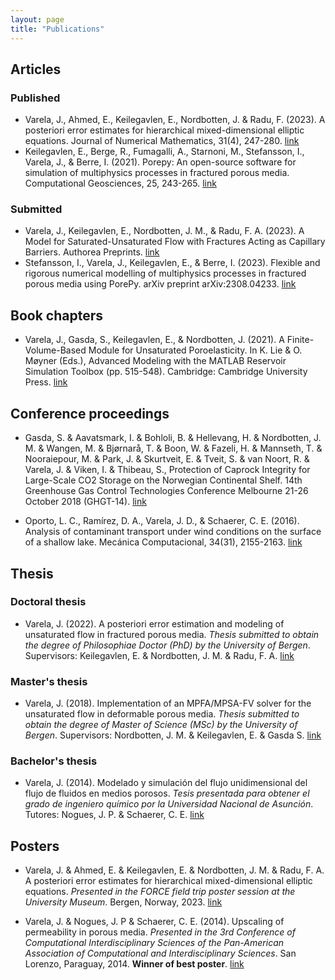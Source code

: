```yaml
---
layout: page
title: "Publications"
---
```


## Articles

### Published

- Varela, J., Ahmed, E., Keilegavlen, E., Nordbotten, J. & Radu, F. (2023). A posteriori error estimates for hierarchical mixed-dimensional elliptic equations. Journal of Numerical Mathematics, 31(4), 247-280. [link](https://doi.org/10.1515/jnma-2022-0038)
- Keilegavlen, E., Berge, R., Fumagalli, A., Starnoni, M., Stefansson, I., Varela, J., & Berre, I. (2021). Porepy: An open-source software for simulation of multiphysics processes in fractured porous media. Computational Geosciences, 25, 243-265. [link](https://doi.org/10.1007/s10596-020-10002-5)

### Submitted

- Varela, J., Keilegavlen, E., Nordbotten, J. M., & Radu, F. A. (2023). A Model for Saturated-Unsaturated Flow with Fractures Acting as Capillary Barriers. Authorea Preprints. [link](https://essopenarchive.org/doi/full/10.22541/essoar.169111376.67806946)
- Stefansson, I., Varela, J., Keilegavlen, E., & Berre, I. (2023). Flexible and rigorous numerical modelling of multiphysics processes in fractured porous media using PorePy. arXiv preprint arXiv:2308.04233. [link](https://arxiv.org/abs/2308.04233)

## Book chapters

- Varela, J., Gasda, S., Keilegavlen, E., & Nordbotten, J. (2021). A Finite-Volume-Based Module for Unsaturated Poroelasticity. In K. Lie & O. Møyner (Eds.), Advanced Modeling with the MATLAB Reservoir Simulation Toolbox (pp. 515-548). Cambridge: Cambridge University Press. [link](https://doi:10.1017/9781009019781.019)

## Conference proceedings

- Gasda, S. & Aavatsmark, I. & Bohloli, B. & Hellevang, H. & Nordbotten, J. M. & Wangen, M. & Bjørnarå, T. & Boon, W. & Fazeli, H. & Mannseth, T. & Nooraiepour, M. & Park, J. & Skurtveit, E. & Tveit, S. & van Noort, R. & Varela, J. & Viken, I. & Thibeau, S., Protection of Caprock Integrity for Large-Scale CO2 Storage on the Norwegian Continental Shelf. 14th Greenhouse Gas Control Technologies Conference Melbourne 21-26 October 2018 (GHGT-14). [link](http://dx.doi.org/10.2139/ssrn.3365962)

- Oporto, L. C., Ramírez, D. A., Varela, J. D., & Schaerer, C. E. (2016). Analysis of contaminant transport under wind conditions on the surface of a shallow lake. Mecánica Computacional, 34(31), 2155-2163. [link](http://venus.ceride.gov.ar/ojs/index.php/mc/article/view/5135/5067)

## Thesis

### Doctoral thesis

- Varela, J. (2022). A posteriori error estimation and modeling of unsaturated flow in fractured porous media. *Thesis submitted to obtain the degree of Philosophiae Doctor (PhD) by the University of Bergen*. Supervisors: Keilegavlen, E. & Nordbotten, J. M. & Radu, F. A. [link](https://hdl.handle.net/11250/2997812)

### Master's thesis

- Varela, J. (2018). Implementation of an MPFA/MPSA-FV solver for the unsaturated flow in deformable porous media. *Thesis submitted to obtain the degree of Master of Science (MSc) by the University of Bergen*. Supervisors: Nordbotten, J. M. & Keilegavlen, E. & Gasda S. [link](https://hdl.handle.net/1956/17905)

### Bachelor's thesis

- Varela, J. (2014). Modelado y simulación del flujo unidimensional del flujo de fluidos en medios porosos. *Tesis presentada para obtener el grado de ingeniero químico por la Universidad Nacional de Asunción*. Tutores: Nogues, J. P. & Schaerer, C. E. [link](https://nidtec.pol.una.py/~cschaer/jv_Version_Corr.pdf)

## Posters

- Varela, J. & Ahmed, E. & Keilegavlen, E. & Nordbotten, J. M. & Radu, F. A. A posteriori error estimates for hierarchical mixed-dimensional elliptic equations. *Presented in the FORCE field trip poster session at the University Museum*. Bergen, Norway, 2023. [link](https://www.dropbox.com/scl/fi/gphrqonteipp3ktp11jup/poster_posteriori_varela.pdf?rlkey=gia5orpdjd2sc3okks16oustp&dl=0)

- Varela, J. & Nogues, J. P & Schaerer, C. E. (2014). Upscaling of permeability in porous media. *Presented in the 3rd Conference of Computational Interdisciplinary Sciences of the Pan-American Association of Computational and Interdisciplinary Sciences*. San Lorenzo, Paraguay, 2014. **Winner of  best poster**. [link](http://dx.doi.org/10.13140/RG.2.2.10237.36329)
